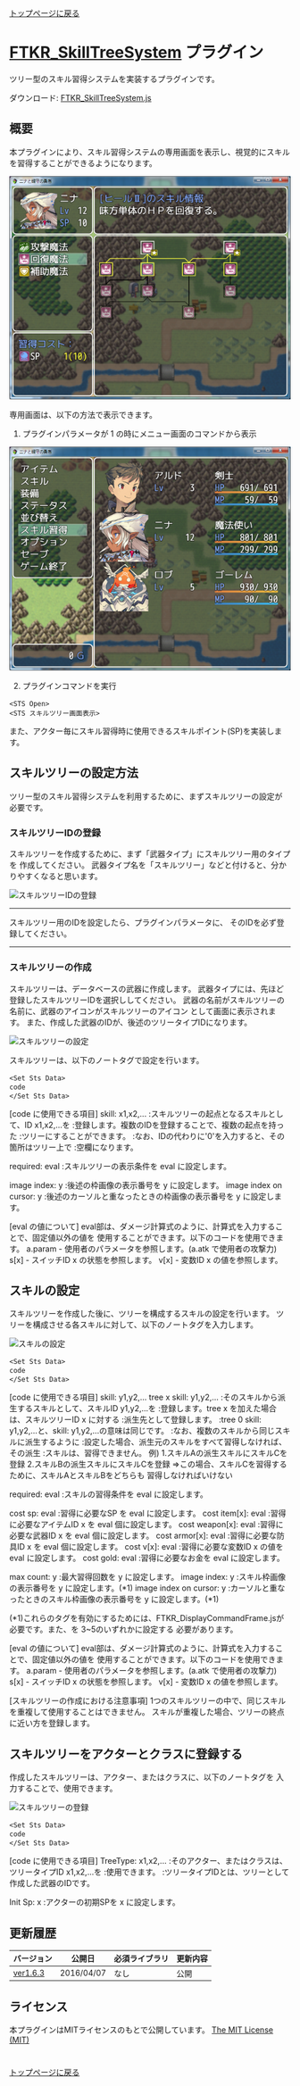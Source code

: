 [トップページに戻る](README.ja.md)

# [FTKR_SkillTreeSystem](FTKR_SkillTreeSystem.js) プラグイン

ツリー型のスキル習得システムを実装するプラグインです。

ダウンロード: [FTKR_SkillTreeSystem.js](https://raw.githubusercontent.com/futokoro/RPGMaker/master/FTKR_SkillTreeSystem.js)

## 概要

本プラグインにより、スキル習得システムの専用画面を表示し、視覚的にスキルを習得することができるようになります。

![スキルツリー画面](image/FTKR_SkillTreeSystem_n01_001.png)

専用画面は、以下の方法で表示できます。

1. プラグインパラメータ<Show Skill Command>が 1 の時にメニュー画面のコマンドから表示

![メニュー画面](image/FTKR_SkillTreeSystem_n01_002.png)

2. プラグインコマンドを実行
```
<STS Open>
<STS スキルツリー画面表示>
```

また、アクター毎にスキル習得時に使用できるスキルポイント(SP)を実装します。

## スキルツリーの設定方法

ツリー型のスキル習得システムを利用するために、まずスキルツリーの設定が
必要です。

### スキルツリーIDの登録

スキルツリーを作成するために、まず「武器タイプ」にスキルツリー用のタイプを
作成してください。
武器タイプ名を「スキルツリー」などと付けると、分かりやすくなると思います。

![スキルツリーIDの登録](image/FTKR_SkillTreeSystem_v1_6_0_N02_img001.jpg)

**********************************************************************
スキルツリー用のIDを設定したら、プラグインパラメータ<Skill Tree Id>に、
そのIDを必ず登録してください。
**********************************************************************

### スキルツリーの作成

スキルツリーは、データベースの武器に作成します。
武器タイプには、先ほど登録したスキルツリーIDを選択ししてください。
武器の名前がスキルツリーの名前に、武器のアイコンがスキルツリーのアイコン
として画面に表示されます。
また、作成した武器のIDが、後述のツリータイプIDになります。

![スキルツリーの設定](image/FTKR_SkillTreeSystem_v1_6_0_N02_img002.jpg)

スキルツリーは、以下のノートタグで設定を行います。

```
<Set Sts Data>
code
</Set Sts Data>
```

[code に使用できる項目]
skill: x1,x2,...
   :スキルツリーの起点となるスキルとして、ID x1,x2,...を
   :登録します。複数のIDを登録することで、複数の起点を持った
   :ツリーにすることができます。
   :なお、IDの代わりに'0'を入力すると、その箇所はツリー上で
   :空欄になります。

required: eval
   :スキルツリーの表示条件を eval に設定します。

image index: y
   :後述の枠画像の表示番号を y に設定します。
image index on cursor: y
   :後述のカーソルと重なったときの枠画像の表示番号を y に設定します。

[eval の値について]
eval部は、ダメージ計算式のように、計算式を入力することで、固定値以外の値を
使用することができます。以下のコードを使用できます。
 a.param - 使用者のパラメータを参照します。(a.atk で使用者の攻撃力)
 s[x]    - スイッチID x の状態を参照します。
 v[x]    - 変数ID x の値を参照します。

## スキルの設定

スキルツリーを作成した後に、ツリーを構成するスキルの設定を行います。
ツリーを構成させる各スキルに対して、以下のノートタグを入力します。

![スキルの設定](image/FTKR_SkillTreeSystem_v1_6_0_N02_img003.jpg)

```
<Set Sts Data>
code
</Set Sts Data>
```

[code に使用できる項目]
skill: y1,y2,...
tree x skill: y1,y2,...
   :そのスキルから派生するスキルとして、スキルID y1,y2,...を
   :登録します。tree x を加えた場合は、スキルツリーID x に対する
   :派生先として登録します。
   :tree 0 skill: y1,y2,...と、skill: y1,y2,...の意味は同じです。
   :なお、複数のスキルから同じスキルに派生するように
   :設定した場合、派生元のスキルをすべて習得しなければ、その派生
   :スキルは、習得できません。
例)
1.スキルAの派生スキルにスキルCを登録
2.スキルBの派生スキルにスキルCを登録
⇒この場合、スキルCを習得するために、スキルAとスキルBをどちらも
  習得しなければいけない

required: eval
   :スキルの習得条件を eval に設定します。

cost sp: eval
   :習得に必要なSP を eval に設定します。
cost item[x]: eval
   :習得に必要なアイテムID x を eval 個に設定します。
cost weapon[x]: eval
   :習得に必要な武器ID x を eval 個に設定します。
cost armor[x]: eval
   :習得に必要な防具ID x を eval 個に設定します。
cost v[x]: eval
   :習得に必要な変数ID x の値を eval に設定します。
cost gold: eval
   :習得に必要なお金を eval に設定します。

max count: y
   :最大習得回数を y に設定します。
image index: y
   :スキル枠画像の表示番号を y に設定します。(*1)
image index on cursor: y
   :カーソルと重なったときのスキル枠画像の表示番号を y に設定します。(*1)

(*1)これらのタグを有効にするためには、FTKR_DisplayCommandFrame.jsが
    必要です。また、<Skill Frame Type>を 3~5のいずれかに設定する
    必要があります。


[eval の値について]
eval部は、ダメージ計算式のように、計算式を入力することで、固定値以外の値を
使用することができます。以下のコードを使用できます。
 a.param - 使用者のパラメータを参照します。(a.atk で使用者の攻撃力)
 s[x]    - スイッチID x の状態を参照します。
 v[x]    - 変数ID x の値を参照します。


[スキルツリーの作成における注意事項]
1つのスキルツリーの中で、同じスキルを重複して使用することはできません。
スキルが重複した場合、ツリーの終点に近い方を登録します。


## スキルツリーをアクターとクラスに登録する

作成したスキルツリーは、アクター、またはクラスに、以下のノートタグを
入力することで、使用できます。

![スキルツリーの登録](image/FTKR_SkillTreeSystem_v1_6_0_N02_img003.jpg)

```
<Set Sts Data>
code
</Set Sts Data>
```

[code に使用できる項目]
TreeType: x1,x2,...
   :そのアクター、またはクラスは、ツリータイプID x1,x2,...を
   :使用できます。
   :ツリータイプIDとは、ツリーとして作成した武器のIDです。

Init Sp: x
   :アクターの初期SPを x に設定します。


## 更新履歴

| バージョン | 公開日 | 必須ライブラリ | 更新内容 |
| --- | --- | --- | --- |
| [ver1.6.3](FTKR_SkillTreeSystem.js) | 2016/04/07 | なし | 公開 |


## ライセンス

本プラグインはMITライセンスのもとで公開しています。
[The MIT License (MIT)](https://opensource.org/licenses/mit-license.php)


#
[トップページに戻る](README.ja.md)
